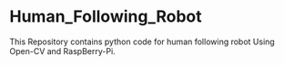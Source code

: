# Human_Following_Robot
 This Repository contains python code for human following robot Using Open-CV and RaspBerry-Pi.
